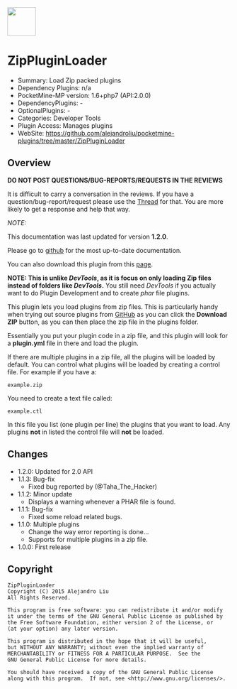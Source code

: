 <img src="https://raw.githubusercontent.com/alejandroliu/pocketmine-plugins/master/Media/ZipPlugin-icon.png" style="width:64px;height:64px" width="64" height="64"/>

# ZipPluginLoader

* Summary: Load Zip packed plugins
* Dependency Plugins: n/a
* PocketMine-MP version: 1.6+php7 (API:2.0.0)
* DependencyPlugins: -
* OptionalPlugins: -
* Categories: Developer Tools
* Plugin Access: Manages plugins
* WebSite: https://github.com/alejandroliu/pocketmine-plugins/tree/master/ZipPluginLoader

## Overview

<!-- php: $v_forum_thread = "http://forums.pocketmine.net/threads/zippluginloader.8924"; -->
<!-- template: prologue.md -->

**DO NOT POST QUESTIONS/BUG-REPORTS/REQUESTS IN THE REVIEWS**

It is difficult to carry a conversation in the reviews.  If you
have a question/bug-report/request please use the
[Thread](http://forums.pocketmine.net/threads/zippluginloader.8924) for
that.  You are more likely to get a response and help that way.

_NOTE:_

This documentation was last updated for version **1.2.0**.

Please go to
[github](https://github.com/alejandroliu/pocketmine-plugins/tree/master/ZipPluginLoader)
for the most up-to-date documentation.

You can also download this plugin from this [page](https://github.com/alejandroliu/pocketmine-plugins/releases/tag/ZipPluginLoader-1.2.0).

<!-- template-end -->

**NOTE: This is unlike _DevTools_, as it is focus on only loading Zip files
instead of folders like _DevTools_.**  You still need _DevTools_ if
you actually want to do Plugin Development and to create _phar_ file
plugins.

This plugin lets you load plugins from zip files.  This is
particularly handy when trying out source plugins from
[GitHub](http://github.com) as you can click the **Download ZIP**
button, as you can then place the zip file in the plugins folder.

Essentially you put your plugin code in a zip file, and this plugin
will look for a **plugin.yml** file in there and load the plugin.

If there are multiple plugins in a zip file, all the plugins will be
loaded by default.  You can control what plugins will be loaded by
creating a control file.  For example if you have a:

	example.zip

You need to create a text file called:

	example.ctl

In this file you list (one plugin per line) the plugins that you want
to load.  Any plugins **not** in listed the control file will **not** be
loaded.

## Changes

* 1.2.0: Updated for 2.0 API
* 1.1.3: Bug-fix
  - Fixed bug reported by (@Taha_The_Hacker)
* 1.1.2: Minor update
  * Displays a warning whenever a PHAR file is found.
* 1.1.1: Bug-fix
  - Fixed some reload related bugs.
* 1.1.0: Multiple plugins
  * Change the way error reporting is done...
  * Supports for multiple plugins in a zip file.
* 1.0.0: First release

## Copyright

    ZipPluginLoader
    Copyright (C) 2015 Alejandro Liu
    All Rights Reserved.

    This program is free software: you can redistribute it and/or modify
    it under the terms of the GNU General Public License as published by
    the Free Software Foundation, either version 2 of the License, or
    (at your option) any later version.

    This program is distributed in the hope that it will be useful,
    but WITHOUT ANY WARRANTY; without even the implied warranty of
    MERCHANTABILITY or FITNESS FOR A PARTICULAR PURPOSE.  See the
    GNU General Public License for more details.

    You should have received a copy of the GNU General Public License
    along with this program.  If not, see <http://www.gnu.org/licenses/>.

